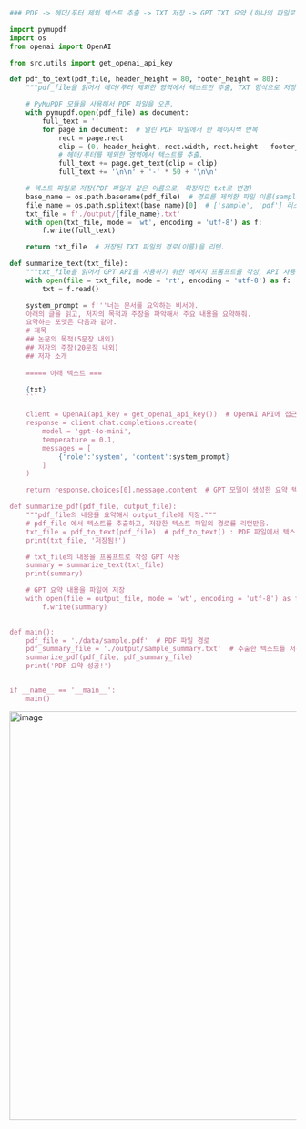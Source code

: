 ```python
### PDF -> 헤더/푸터 제외 텍스트 추출 -> TXT 저장 -> GPT TXT 요약 (하나의 파일로 합친거)

import pymupdf
import os
from openai import OpenAI

from src.utils import get_openai_api_key

def pdf_to_text(pdf_file, header_height = 80, footer_height = 80):
    """pdf_file을 읽어서 헤더/푸터 제외한 영역에서 텍스트만 추출, TXT 형식으로 저장한 후 저장한 파일의 경로를 리턴."""

    # PyMuPDF 모듈을 사용해서 PDF 파일을 오픈.
    with pymupdf.open(pdf_file) as document:
        full_text = ''
        for page in document:  # 열린 PDF 파일에서 한 페이지씩 반복
            rect = page.rect
            clip = (0, header_height, rect.width, rect.height - footer_height)
            # 헤더/푸터를 제외한 영역에서 텍스트를 추출.
            full_text += page.get_text(clip = clip)
            full_text += '\n\n' + '-' * 50 + '\n\n'

    # 텍스트 파일로 저장(PDF 파일과 같은 이름으로, 확장자만 txt로 변경)
    base_name = os.path.basename(pdf_file)  # 경로를 제외한 파일 이름(sample.pdf)만 리턴.
    file_name = os.path.splitext(base_name)[0]  # ['sample', 'pdf'] 리스트에서 첫번째 원소.
    txt_file = f'./output/{file_name}.txt'
    with open(txt_file, mode = 'wt', encoding = 'utf-8') as f:
        f.write(full_text)

    return txt_file  # 저장된 TXT 파일의 경로(이름)을 리턴.

def summarize_text(txt_file):
    """txt_file을 읽어서 GPT API를 사용하기 위한 메시지 프롬프트를 작성, API 사용해서 문서 요약."""
    with open(file = txt_file, mode = 'rt', encoding = 'utf-8') as f:
        txt = f.read()

    system_prompt = f'''너는 문서를 요약하는 비서야.
    아래의 글을 읽고, 저자의 목적과 주장을 파악해서 주요 내용을 요약해줘.
    요약하는 포맷은 다음과 같아.
    # 제목
    ## 논문의 목적(5문장 내외)
    ## 저자의 주장(20문장 내외)
    ## 저자 소개
    
    ===== 아래 텍스트 ===

    {txt}
    ```

    client = OpenAI(api_key = get_openai_api_key())  # OpenAI API에 접근하기 위한 클라이언트 객체 생성
    response = client.chat.completions.create( 
        model = 'gpt-4o-mini',
        temperature = 0.1,
        messages = [
            {'role':'system', 'content':system_prompt}
        ]
    )

    return response.choices[0].message.content  # GPT 모델이 생성한 요약 텍스트 반환

def summarize_pdf(pdf_file, output_file):
    """pdf_file의 내용을 요약해서 output_file에 저장."""
    # pdf_file 에서 텍스트를 추출하고, 저장한 텍스트 파일의 경로를 리턴받음.
    txt_file = pdf_to_text(pdf_file)  # pdf_to_text() : PDF 파일에서 텍스트 추출
    print(txt_file, '저장됨!')

    # txt_file의 내용을 프롬프트로 작성 GPT 사용
    summary = summarize_text(txt_file)
    print(summary)

    # GPT 요약 내용을 파일에 저장
    with open(file = output_file, mode = 'wt', encoding = 'utf-8') as f:
        f.write(summary)

    
def main():
    pdf_file = './data/sample.pdf'  # PDF 파일 경로
    pdf_summary_file = './output/sample_summary.txt'  # 추출한 텍스트를 저장할 파일 경로
    summarize_pdf(pdf_file, pdf_summary_file)
    print('PDF 요약 성공!')


if __name__ == '__main__':
    main()
```

<img width="925" height="718" alt="image" src="https://github.com/user-attachments/assets/bca74945-bb42-4d89-bace-cd0bd4ee43af" />

